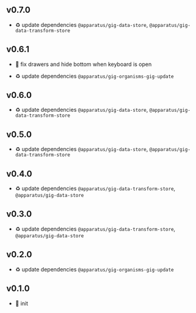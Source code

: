 ## v0.7.0

* ♻️ update dependencies `@apparatus/gig-data-store`, `@apparatus/gig-data-transform-store`

## v0.6.1

* 🐞 fix drawers and hide bottom when keyboard is open

* ♻️ update dependencies `@apparatus/gig-organisms-gig-update`

## v0.6.0

* ♻️ update dependencies `@apparatus/gig-data-store`, `@apparatus/gig-data-transform-store`

## v0.5.0

* ♻️ update dependencies `@apparatus/gig-data-store`, `@apparatus/gig-data-transform-store`

## v0.4.0

* ♻️ update dependencies `@apparatus/gig-data-transform-store`, `@apparatus/gig-data-store`

## v0.3.0

* ♻️ update dependencies `@apparatus/gig-data-transform-store`, `@apparatus/gig-data-store`

## v0.2.0

* ♻️ update dependencies `@apparatus/gig-organisms-gig-update`

## v0.1.0

* 🐣 init

